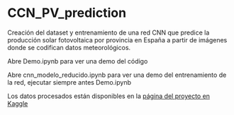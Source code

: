 # CCN_PV_prediction
Creación del dataset y entrenamiento de una red CNN que predice la producción solar fotovoltaica por provincia en España a partir de imágenes donde se codifican datos meteorológicos.

Abre Demo.ipynb para ver una demo del código

Abre cnn_modelo_reducido.ipynb para ver una demo del entrenamiento de la red, ejecutar siempre antes Demo.ipynb 

Los datos procesados están disponibles en la [página del proyecto en Kaggle](https://www.kaggle.com/datasets/kagglemolamogollonv/hourly-weather-data-by-municipality-in-spain)
